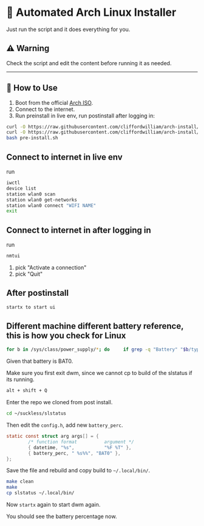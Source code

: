 # 🧪 Automated Arch Linux Installer

Just run the script and it does everything for you.

## ⚠️ Warning

Check the script and edit the content before running it as needed.

---

## 🚀 How to Use

1. Boot from the official [Arch ISO](https://archlinux.org/download/).
2. Connect to the internet.
3. Run preinstall in live env, run postinstall after logging in:

```bash
curl -O https://raw.githubusercontent.com/cliffordwilliam/arch-install/main/pre-install.sh
curl -O https://raw.githubusercontent.com/cliffordwilliam/arch-install/main/post-install.sh
bash pre-install.sh
```

## Connect to internet in live env

run

```bash
iwctl
device list
station wlan0 scan
station wlan0 get-networks
station wlan0 connect "WIFI NAME"
exit
```

## Connect to internet in after logging in

run

```bash
nmtui
```

1. pick "Activate a connection"
2. pick "Quit"

## After postinstall

```bash
startx to start ui
```

## Different machine different battery reference, this is how you check for Linux

```bash
for b in /sys/class/power_supply/*; do     if grep -q "Battery" "$b/type" 2>/dev/null; then         basename "$b";     fi; done
```

Given that battery is BAT0.

Make sure you first exit dwm, since we cannot cp to build of the slstatus if its running.

```bash
alt + shift + Q
```

Enter the repo we cloned from post install.

```bash
cd ~/suckless/slstatus
```

Then edit the `config.h`, add new `battery_perc`.

```config.h
static const struct arg args[] = {
        /* function format          argument */
        { datetime, "%s",           "%F %T" },
        { battery_perc, " %s%%", "BAT0" },
};
```

Save the file and rebuild and copy build to `~/.local/bin/`.

```bash
make clean
make
cp slstatus ~/.local/bin/
```

Now `startx` again to start dwm again.

You should see the battery percentage now.
